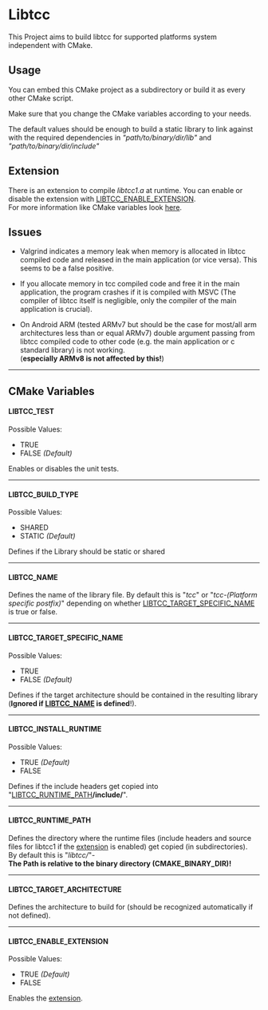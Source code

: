 # Libtcc
This Project aims to build libtcc for supported platforms system independent with CMake.

## Usage
You can embed this CMake project as a subdirectory or build it as every other CMake script.

Make sure that you change the CMake variables according to your needs.

The default values should be enough to build a static library to link against with the required
dependencies in *"path/to/binary/dir/lib"* and *"path/to/binary/dir/include"*

## <a name="Extension">Extension</a>
There is an extension to compile *libtcc1.a* at runtime.
You can enable or disable the extension with [LIBTCC_ENABLE_EXTENSION](#LIBTCC_ENABLE_EXTENSION).  
For more information like CMake variables look [here](extension/README.md).

## Issues
- Valgrind indicates a memory leak when memory is allocated in libtcc compiled code and released in the main application
  (or vice versa). This seems to be a false positive.

- If you allocate memory in tcc compiled code and free it in the main application, the program crashes if it is compiled
  with MSVC (The compiler of libtcc itself is negligible, only the compiler of the main application is crucial).

- On Android ARM (tested ARMv7 but should be the case for most/all arm architectures less than or equal ARMv7) double
  argument passing from libtcc compiled code to other code (e.g. the main application or c standard library) is not
  working.  
  (**especially ARMv8 is not affected by this!**)

---
## CMake Variables
#### <a name="LIBTCC_TEST">LIBTCC_TEST</a>
Possible Values:
- TRUE
- FALSE *(Default)*

Enables or disables the unit tests.

---
#### <a name="LIBTCC_BUILD_TYPE">LIBTCC_BUILD_TYPE</a>
Possible Values:
- SHARED
- STATIC *(Default)*

Defines if the Library should be static or shared

---
#### <a name="LIBTCC_NAME">LIBTCC_NAME</a>
Defines the name of the library file.
By default this is "*tcc*" or "*tcc-(Platform specific postfix)*"
depending on whether [LIBTCC_TARGET_SPECIFIC_NAME](#LIBTCC_TARGET_SPECIFIC_NAME) is true or false.

---
#### <a name="LIBTCC_TARGET_SPECIFIC_NAME">LIBTCC_TARGET_SPECIFIC_NAME</a>
Possible Values:
- TRUE
- FALSE *(Default)*

Defines if the target architecture should be contained in the resulting library
(**Ignored if [LIBTCC_NAME](#LIBTCC_NAME) is defined**!).

---
#### <a name="LIBTCC_INSTALL_RUNTIME">LIBTCC_INSTALL_RUNTIME</a>
Possible Values:
- TRUE *(Default)*
- FALSE

Defines if the include headers get copied into "[LIBTCC_RUNTIME_PATH](#LIBTCC_RUNTIME_PATH)**/include/**".

---
#### <a name="LIBTCC_RUNTIME_PATH">LIBTCC_RUNTIME_PATH</a>
Defines the directory where the runtime files (include headers and source files for libtcc1 if the
[extension](#Extension) is enabled) get copied (in subdirectories).  
By default this is "*libtcc/*"-  
**The Path is relative to the binary directory (CMAKE_BINARY_DIR)!**

---
#### <a name="LIBTCC_TARGET_ARCHITECTURE">LIBTCC_TARGET_ARCHITECTURE</a>
Defines the architecture to build for (should be recognized automatically if not defined).

---
#### <a name="LIBTCC_ENABLE_EXTENSION">LIBTCC_ENABLE_EXTENSION</a>
Possible Values:
- TRUE *(Default)*
- FALSE

Enables the [extension](#extension).
